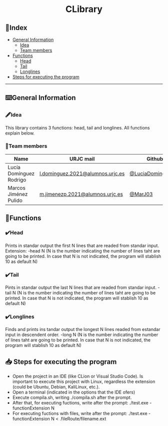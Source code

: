 # <p align="center"> CLibrary </p>
## 📑Index
- [General Information](#%EF%B8%8Fgeneral-information)
  - [Idea](#%EF%B8%8Fidea)
  - [Team members](#team-members)
- [Functions](#functions)
  - [Head](#%EF%B8%8Fhead)
  - [Tail](#%EF%B8%8Ftail)
  - [Longlines](#%EF%B8%8Flonglines)
- [Steps for executing the program](#-steps-for-executing-the-program)


***   
## ⌨️General Information

### 🖋️Idea
This library contains 3 functions: head, tail and longlines. All functions explain below.


### 👷Team members
| Name | URJC mail | Github user |
| ------------- | ------------- | ----------- |
| Lucía Domínguez Rodrigo| l.dominguez.2021@alumnos.urjc.es | [@LuciaDominguezRodrigo](https://github.com/LuciaDominguezRodrigo) |
| Marcos Jiménez Pulido  | m.jimenezp.2021@alumnos.urjc.es  | [@MarJ03](https://github.com/MarJ03) |

## 🚀Functions
### ✔️Head
Prints in standar output the first N lines that are readed from standar input. Extension: -head N (N is the number indicating the number of lines taht are going to be printed. In case that N is not indicated, the program will stablish 10 as default N)
### ✔️Tail
Pints in standar output the last N lines that are readed from standar input.  -tail N (N is the number indicating the number of lines taht are going to be printed. In case that N is not indicated, the program will stablish 10 as default N)
### ✔️Longlines
Finds and prints ins tandar output the longest N lines readed from estandar input in descendent order.  -long N (N is the number indicating the number of lines taht are going to be printed. In case that N is not indicated, the program will stablish 10 as default N)

## 📥 Steps for executing the program
 - Open the project in an IDE (like CLion or Visual Studio Code). Is important to execute this project with Linux, regardless the extension (could be Ubuntu, Debian, KaliLinux, etc.).
 - Open a terminal (indicated in the options that the IDE ofers)
 - Execute compila.sh, writing ./compila.sh after the prompt.
 - After that, for executing fuctions, write after the prompt: ./test.exe -functionExtension N
 - For executing fuctions with files, write after the prompt: ./test.exe -functionExtension N < .fileRoute/filename.ext
